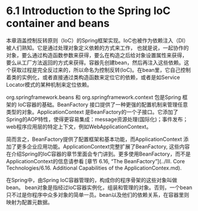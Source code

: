 6.1 Introduction to the Spring IoC container and beans
========================

本章涵盖控制反转原则（IoC）的Spring框架实现。IoC也被作为依赖注入（DI）被人们熟知。它是通过处理对象定义依赖的方式来工作， 也就是说，一起协作的对象，要么通过构造函数参数来获得，要么在构造之后给对象设置属性来获得， 要么从工厂方法返回的方式来获得。容器先创建bean，然后再注入这些依赖。这个获取过程是完全反过来的，所以命名为控制反转(IoC)。在bean里，它自己控制着类的实例化，或者直接通过类构造函数来定位它的依赖，或者是如Service Locator模式的某种机制来定位依赖。

org.springframework.beans 和 org.springframework.context 包是Spring 框架的 IoC容器的基础。BeanFactory 接口提供了一种更强的配置机制来管理任意类型的对象。ApplicationContext 是BeanFactory的一个子接口。它添加了Spring的AOP特性，使得更容易集成：message资源处理(国际化)；事件发布；web程序应用层的特定上下文，例如WebApplicationContext。


简而言之，BeanFactory提供了配置框架和基本功能，而ApplicationContext 添加了更多企业应用功能。ApplicationContext完整扩展了BeanFactory, 这些内容在介绍Spring的IoC容器的章节里面会专门讲到。更多使用BeanFactory，而不是ApplicationContext的信息请参看
[章节 6.16, “The BeanFactory”](../III. Core Technologies/6.16. Additional Capabilities of the ApplicationContex.md).


在Spring中，由Spring IoC容器管理的，构成你的程序骨架的这些对象叫做bean。
bean对象是指经过IoC容器实例化，组装和管理的对象。否则，一个bean只不过是你程序中众多对象的简单一员。bean以及他们的依赖关系，在容器里则映射为配置元数据。
